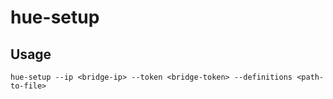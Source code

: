 # hue-setup

## Usage

```shell
hue-setup --ip <bridge-ip> --token <bridge-token> --definitions <path-to-file>
``` 